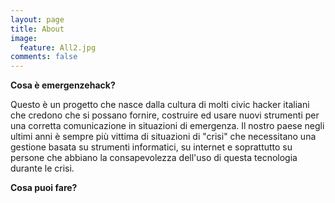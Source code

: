 ```yaml
---
layout: page
title: About
image:
  feature: All2.jpg
comments: false
---
```


**Cosa è emergenzehack?**

Questo è un progetto che nasce dalla cultura di molti civic hacker italiani che credono che si possano fornire, costruire ed usare nuovi strumenti per una corretta comunicazione in situazioni di emergenza. Il nostro paese negli ultimi anni è sempre più vittima di situazioni di "crisi" che necessitano una gestione basata su strumenti informatici, su internet e soprattutto su persone che abbiano la consapevolezza dell'uso di questa tecnologia durante le crisi.

**Cosa puoi fare?**
